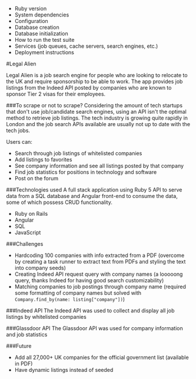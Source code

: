 * Ruby version
* System dependencies
* Configuration
* Database creation
* Database initialization
* How to run the test suite
* Services (job queues, cache servers, search engines, etc.)
* Deployment instructions

#Legal Alien

Legal Alien is a job search engine for people who are looking to relocate to the UK and require sponsorship to be able to work. The app provides job listings from the Indeed API posted by companies who are known to sponsor Tier 2 visas for their employees.

###To scrape or not to scrape?
Considering the amount of tech startups that don't use job/candidate search engines, using an API isn't the optimal method to retrieve job listings. The tech industry is growing quite rapidly in London and the job search APIs available are usually not up to date with the tech jobs.

Users can:
- Search through job listings of whitelisted companies
- Add listings to favorites
- See company information and see all listings posted by that company
- Find job statistics for positions in technology and software
- Post on the forum

###Technologies used
A full stack application using Ruby 5 API to serve data from a SQL database and Angular front-end to consume the data, some of which possess CRUD functionality.

- Ruby on Rails
- Angular
- SQL
- JavaScript

###Challenges
- Hardcoding 100 companies with info extracted from a PDF (overcome by creating a task runner to extract text from PDFs and styling the text into company seeds)
- Creating Indeed API request query with company names (a looooong query, thanks Indeed for having good search customizability)
- Matching companies to job postings through company name (required some formatting of company names but solved with ```Company.find_by(name: listing["company"])```)

###Indeed API
The Indeed API was used to collect and display all job listings by whitelisted companies

###Glassdoor API
The Glassdoor API was used for company information and job statistics

###Future
* Add all 27,000+ UK companies for the official government list (available in PDF)
* Have dynamic listings instead of seeded
